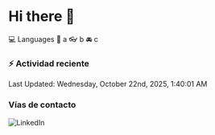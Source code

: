 # Hi there 👋

:computer: Languages
:pencil: a
:eyeglasses: b
:oncoming_automobile: c

### :zap: Actividad reciente
<!--RECENT_ACTIVITY:start-->
<!--RECENT_ACTIVITY:end-->
<!--RECENT_ACTIVITY:last_update-->
Last Updated: Wednesday, October 22nd, 2025, 1:40:01 AM
<!--RECENT_ACTIVITY:last_update_end-->

### Vías de contacto

![LinkedIn](https://www.linkedin.com/in/irving-hernández-226846205/)
